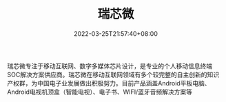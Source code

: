 ﻿---
weight: 
title: "瑞芯微"
description: "瑞芯微专注于移动互联网、数字多媒体芯片设计，是专业的个人移动信息终端SOC解决方案供应商。瑞芯微在移动互联网领域有多个较完整的自主创新的知识产权群，为中国电子业发展做出积极努力。目前产品涵盖Android平板电脑、Android电视机顶盒（智能电视）、电子书、WIFI/蓝牙音频解决方案等"
date: 2022-03-25T21:57:40+08:00
lastmod: 2022-03-25T16:45:40+08:00
draft: false
authors: ["Metabd"]
featuredImage: "563.png"
link: "https://www.rock-chips.com/"
tags: ["瑞芯微","算力"]
categories: ["navigation"]
navigation: ["算力"]
lightgallery: true
toc: true
pinned: false
recommend: false
recommend1: false
---
瑞芯微专注于移动互联网、数字多媒体芯片设计，是专业的个人移动信息终端SOC解决方案供应商。瑞芯微在移动互联网领域有多个较完整的自主创新的知识产权群，为中国电子业发展做出积极努力。目前产品涵盖Android平板电脑、Android电视机顶盒（智能电视）、电子书、WIFI/蓝牙音频解决方案等
